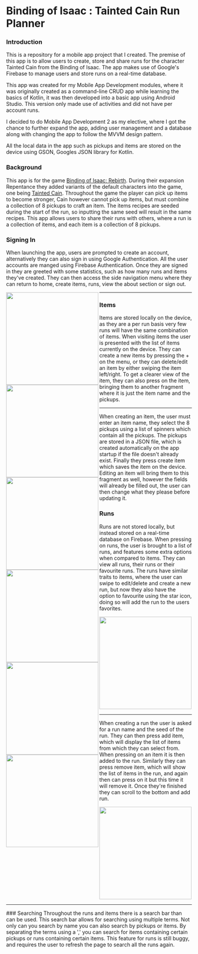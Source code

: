 # Binding of Isaac : Tainted Cain Run Planner
### Introduction
This is a repository for a mobile app project that I created. The premise of this app is to allow users to create, store  and share runs for the character Tainted Cain from the Binding of Isaac. The app makes use of Google's Firebase to manage users and store runs on a real-time database.

This app was created for my Mobile App Development modules, where it was originally created as a command-line CRUD app while learning the basics of Kotlin, it was then developed into a basic app using Android Studio. This version only made use of activities and did not have per account runs. 

I decided to do Mobile App Development 2 as my elective, where I got the chance to further expand the app, adding user management and a database along with changing the app to follow the MVVM design pattern.

All the local data in the app such as pickups and items are stored on the device using GSON, Googles JSON library for Kotlin.
### Background
This app is for the game [Binding of Isaac: Rebirth](https://store.steampowered.com/app/250900/The_Binding_of_Isaac_Rebirth/). During their expansion Repentance they added variants of the default characters into the game, one being [Tainted Cain](https://bindingofisaacrebirth.fandom.com/wiki/Tainted_Cain). Throughout the game the player can pick up items to become stronger, Cain however cannot pick up items, but must combine a collection of 8 pickups to craft an item. 
The items recipes are seeded during the start of the run, so inputting the same seed will result in the same recipes. This app allows users to share their runs with others, where a run is a collection of items, and each item is a collection of 8 pickups.
### Signing In
When launching the app, users are prompted to create an account, alternatively they can also sign in using Google Authentication. All the user accounts are manged using Firebase Authentication. Once they are signed in they are greeted with some statistics, such as how many runs and items they've created. They can then access the side navigation menu where they can return to home, create items, runs, view the about section or sign out.

<div>
<img src=".public/loginscreen.png" width="250" align="left">
<img src=".public/home.png" width="250" align="left">
<img src=".public/navmenu.png" width="250" align="left">
</div>
<hr>

### Items
Items are stored locally on the device, as they are a per run basis very few runs will have the same combination of items. When visiting items the user is presented with the list of items currently on the device. They can create a new items by pressing the + on the menu, or they can delete/edit an item by either swiping the item left/right. To get a clearer view of the item, they can also press on the item, bringing them to another fragment where it is just the item name and the pickups.

<div>
<img src=".public/delete.png" width="250" align="left">
<img src=".public/edit.png" width="250" align="left">
<img src=".public/item.png" width="250" align="left">
</div>
<hr>

When creating an item, the user must enter an item name, they select the 8 pickups using a list of spinners which contain all the pickups. The pickups are stored in a JSON file, which is created automatically on the app startup if the file doesn't already exist. Finally they press create item which saves the item on the device. Editing an item will bring them to this fragment as well, however the fields will already be filled out, the user can then change what they please before updating it.
### Runs
Runs are not stored locally, but instead stored on a real-time database on Firebase. When pressing on runs, the user is brought to a list of runs, and features some extra options when compared to items. They can view all runs, their runs or their favourite runs. The runs have similar traits to items, where the user can swipe to edit/delete and create a new run, but now they also have the option to favourite using the star icon, doing so will add the run to the users favorites.

<div>
<img src=".public/fav.png" width="250">
</div>
<hr>

When creating a run the user is asked for a run name and the seed of the run. They can then press add item, which will display the list of items from which they can select from. When pressing on an item it is then added to the run. Similarly they can press remove item, which will show the list of items in the run, and again then can press on it but this time it will remove it. Once they're finished they can scroll to the bottom and add run.

<div>
<img src=".public/createrun.png" width="250">
</div>
<hr>
### Searching
Throughout the runs and items there is a search bar than can be used. This search bar allows for searching using multiple terms. Not only can you search by name you can also search by pickups or items. By separating the terms using a ',' you can search for items containing certain pickups or runs containing certain items.
This feature for runs is still buggy, and requires the user to refresh the page to search all the runs again.
